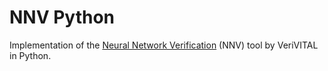 # NNV Python

Implementation of the [Neural Network Verification](https://github.com/verivital/nnv) (NNV) tool by VeriVITAL in Python.
